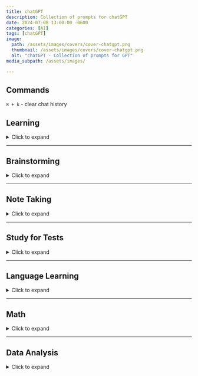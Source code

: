```yaml
---
title: chatGPT
description: Collection of prompts for chatGPT
date: 2024-07-08 13:00:00 -0600
categories: [AI]
tags: [chatGPT]
image:
  path: /assets/images/covers/cover-chatgpt.png
  thumbnail: /assets/images/covers/cover-chatgpt.png
  alt: "chatGPT - Collection of prompts for GPT"
media_subpath: /assets/images/

---
```

## Commands

`⌘ + k` - clear chat history

## Learning

<details>
<summary>Click to expand</summary>

<p><b>Learn a Concept</b><br>
Explain the [TOPIC] by giving the Why ? What ? How ?</p>
<p><b>Compare (short)</b><br>
In a short sentence explain the difference between [TOPIC A] and [TOPIC B]</p>
<p><b>Compare (Detailed)</b><br>
Compare and contrast the following concepts [TOPIC A] and [TOPIC B]</p>
<p><b>Explain Concept</b><br>
Explain to me in the simplest terms possible as if I’m a complete beginner for [TOPIC]</p>
<p><b>5 key points</b><br>
What are the 5 key points I should when studying the topic above ?</p>
<p><b>Re-explain</b><br>
I don't understand can you re-explain in a different way ?</p>
<p><b>Visualization Exercise</b><br>
Guide me through a visualization exercise to help me internalize the [TOPIC] and imagine myself successfully applying it to a real-life situation.</p>
<p><b>Create Mental model | Analogy | Metaphor</b><br>
create a mental model or analogy or metaphor to help me understand the following concept [TOPIC]</p>

<p><b>Socractic questioning</b><br>
I want you to act as a Socrate and use the socratic method to help me improve my critical thinking , logic and reason skills.  your task is to ask open-ended questions to the statement I make and after I provide a response, give me constructive feedback to each response before you ask the next question. </p>

</details>

---

## Brainstorming

<details>
<summary>Click to expand</summary>

<p><b>Brainstorm Ideas</b><br>
Brainstorm new ideas or approaches. Prioritize ideas that are uncommon or novel for [TOPIC].</p>

<p><b>Create a Mind Map</b><br>
Create a mind map. List out the central idea, main branches, and sub-branches for [TOPIC].</p>

<p><b>Order of what to learn</b><br>
I want you to act as an expert in [TOPIC] and imagine that I am a complete beginner. What do you think are the 10 most important concepts from this subject to start with and in which order? Give me a brief overview of those concepts and your reasoning as to why it's best to learn them in that order.</p>

<p><b>Build topic list using Pareto Principal</b><br>
I want to learn [TOPIC]. Can you use the Pareto principle (80/20 rule), which identifies 20% of the topic that will yield me 80% of the desired results, to create a focused learning plan for me?</p>

<p><b>Get Project Ideas</b><br>
I am a beginner interested in learning [TOPIC]. Can you give me some beginner project ideas to help strengthen my knowledge?</p>

</details>

---

## Note Taking

<details>
<summary>Click to expand</summary>

<p><b>Summarize Notes</b><br>
Summarize this and re-write it in one sentence: [Paste Text here]`</p>

<p><b>Expand on Notes</b><br>
Expand on these notes: [Paste Text here]</p>

<p><b>Summarize a Book</b><br>
Give me the main points of the book `[Book Title] ?</p>

<p><b>Summarize Text</b><br>
Summarize the following in **300 characters or less**. Then list 3 use cases or practical examples. Briefly describe alternatives, benefits, and trade-offs.</p>

<p><b>Q&A After uploading PDF</b><br>
Ask me 5 questions that will improve the response you will be giving me.
I'll share an article below. How does the information in this article apply to an Azure cloud architect?</p>

<p>Assuming the role of a senior Azure architect with 20+ years of experience for the rest of the conversation, I'd like to engage in a Q&A session where you'll provide insights, analysis, and answers based on the uploaded report in PDF.</p>

</details>

---

## Study for Tests

<details>
<summary>Click to expand</summary>

<p><b> # 1 - TIP !  Test yourself using Feynman technique</b><br>
You explain what you have understood and ask it if you got it right or not</p>

<p><b>Create a study plan</b><br>
Create a study timetable for a student revising [TOPIC].
The timetable should cover a week.
The timetable should break the above topic down into its individual learning topics.
The timetable should include food breaks, exercise breaks, and sleep.
Each day should be displayed in time blocks.</p>

<p><b>Create a test</b><br>
I have an upcoming exam that I need to practice. Could you please provide me with 5 multiple-choice and 5 long-form questions for me to practice?</p>

<p><b>Create multiple-choice questions</b><br>
Topic: [TOPIC]
Write a multiple-choice question with 1 correct answer and 4 incorrect distractor answers.
Answers should be labeled A to E. Each answer should have an explanation.</p>

<p><b>Create Multiple Choice Questions</b><br>
You are a college professor in [TOPIC]. Create 10 multiple-choice questions based on the topic of [TOPIC]. There should be 1 correct answer and 3 incorrect answers.
Allow me to answer one question at a time before providing me another question. For each question I answer, please advise if I am correct or incorrect and provide an explanation accordingly.</p>

<p><b>Short answer prompt</b><br>
You are a college professor in `SUBJECT`. Create 5 based **short answer questions** on a topic of [TOPIC].
Allow me to answer one question at a time before providing me another question. For each question I answer, please advise if I am correct or incorrect and provide an explanation. Grade my answers in percentages.</p>

<p><b>Create Study schedule</b><br>
Create a study schedule for all of the above in an appropriate amount of weeks. I can study 2 hours every Tuesday and Thursday. Please include time for revision and testing.</p>

</details>

---

## Language Learning

<details>
<summary>Click to expand</summary>

<p><b>Learn a Language</b><br>
Could you please help me practice a basic conversation in `LANGUAGE` where we talk to each other? Imagine we just met. You will start the conversation off and wait for me to respond. Please translate each response to English.</p>

</details>

---

## Math

<details>
<summary>Click to expand</summary>

<p><b>Learn Math</b><br>
I want you to act as a math teacher. I will provide some mathematical equations or concepts, and it will be your job to explain them in easy-to-understand terms. This could include providing step-by-step instructions for solving a problem, demonstrating various techniques with visuals, or suggesting online resources for further study. My first request is "I need help understanding how probability works".</p>

<p><b>Understand Math question</b><br>
I don't understand how to do this math problem: -3 + 2x = 11. Could you show me how to do it step-by-step?</p>

</details>

---

## Data Analysis

  <details>
  <summary>Click to expand</summary>
  <ul>
  <li>Can you <span style="color:#406CB4">load and preview the data?</span></li>
  <li>Can you <span style="color:#406CB4">describe the data?</span></li>
  <li>Can you <span style="color:#406CB4">explain this dataset in one paragraph?</span></li>
  <li>Can you <span style="color:#406CB4">explain this dataset in simple terms?</span></li>
  <li>Can you <span style="color:#406CB4">explain this dataset like I’m 5 years old?</span></li>
  <li>What’s the <span style="color:#406CB4">main takeaway from this dataset?</span></li>
  <li>What are the <span style="color:#406CB4">rows and columns in this dataset?</span></li>
  <li>What <span style="color:#406CB4">insights</span> do you see here? Give me a numbered list</li>
  <li>Can you <span style="color:#406CB4">create a graph</span> using this data?</li>
  <li>Can you <span style="color:#406CB4">create a chart</span> using this data?</li>
  <li>Can you <span style="color:#406CB4">create a heatmap</span> using this data?</li>
  <li>What are the <span style="color:#406CB4">trends</span> shown in this data?</li>
  <li>Can you <span style="color:#406CB4">list the top 10 key points</span>?</li>
  <li>Can you <span style="color:#406CB4">write me an article</span> based on this dataset?</li>
  <li>Can you write a <span style="color:#406CB4">one sentence recap</span> of this data?</li>
  <li>Can you <span style="color:#406CB4">clean</span> this dataset?</li>
  <li>Can you <span style="color:#406CB4">segment this data and create a table</span>?</li>
  <li>Can you <span style="color:#406CB4">create a presentation</span> based on this data?</li>
  <li>Can you <span style="color:#406CB4">create 10 visuals to represent different data points</span>?</li>
  <li>Can you <span style="color:#406CB4">create a visual word cloud</span>?</li>
  <li>Can you <span style="color:#406CB4">make the graphs more beautiful</span>?</li>
  <li><span style="color:#406CB4">Create a visual chart</span>, based on this data</li>
  <li>Show me the <span style="color:#406CB4">top trends in a visual format</span></li>
  <li>What is the <span style="color:#406CB4">key lesson</span> from this dataset?</li>
  </ul>

  </details>

